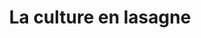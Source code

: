 ---
index: 720
type_of_section: "fullimage"
title: La culture en lasagne
sub-title: mise en pratique par les élèves de Mme Schlemmer-Hoff
text:
   position: 9
   background: "dark"
image:
  file: "assets/images/degustation03.jpg"
  description: La culture en lasagne
  author: Pierre Kessler
  author_link: 
---